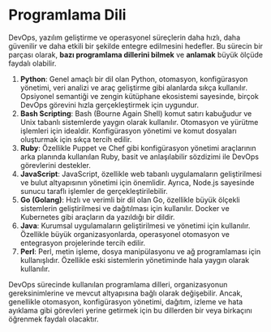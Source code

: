 # Programlama Dili

DevOps, yazılım geliştirme ve operasyonel süreçlerin daha hızlı, daha güvenilir ve daha etkili bir şekilde entegre edilmesini hedefler. Bu sürecin bir parçası olarak, **bazı programlama dillerini bilmek** ve **anlamak** büyük ölçüde faydalı olabilir. 

1. **Python**: Genel amaçlı bir dil olan Python, otomasyon, konfigürasyon yönetimi, veri analizi ve araç geliştirme gibi alanlarda sıkça kullanılır. Opsiyonel semantiği ve zengin kütüphane ekosistemi sayesinde, birçok DevOps görevini hızla gerçekleştirmek için uygundur.
2. **Bash Scripting**: Bash (Bourne Again Shell) komut satırı kabuğudur ve Unix tabanlı sistemlerde yaygın olarak kullanılır. Otomasyon ve yürütme işlemleri için idealdir. Konfigürasyon yönetimi ve komut dosyaları oluşturmak için sıkça tercih edilir.
3. **Ruby**: Özellikle Puppet ve Chef gibi konfigürasyon yönetimi araçlarının arka planında kullanılan Ruby, basit ve anlaşılabilir sözdizimi ile DevOps görevlerini destekler.
4. **JavaScript**: JavaScript, özellikle web tabanlı uygulamaların geliştirilmesi ve bulut altyapısının yönetimi için önemlidir. Ayrıca, Node.js sayesinde sunucu taraflı işlemler de gerçekleştirilebilir.
5. **Go (Golang)**: Hızlı ve verimli bir dil olan Go, özellikle büyük ölçekli sistemlerin geliştirilmesi ve dağıtılması için kullanılır. Docker ve Kubernetes gibi araçların da yazıldığı bir dildir.
6. **Java**: Kurumsal uygulamaların geliştirilmesi ve yönetimi için kullanılır. Özellikle büyük organizasyonlarda, operasyonel otomasyon ve entegrasyon projelerinde tercih edilir.
7. **Perl**: Perl, metin işleme, dosya manipülasyonu ve ağ programlaması için kullanışlıdır. Özellikle eski sistemlerin yönetiminde hala yaygın olarak kullanılır.

DevOps sürecinde kullanılan programlama dilleri, organizasyonun gereksinimlerine ve mevcut altyapısına bağlı olarak değişebilir. Ancak, genellikle otomasyon, konfigürasyon yönetimi, dağıtım, izleme ve hata ayıklama gibi görevleri yerine getirmek için bu dillerden bir veya birkaçını öğrenmek faydalı olacaktır.
